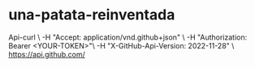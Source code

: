 # una-patata-reinventada
Api-curl \   -H "Accept: application/vnd.github+json" \   -H "Authorization: Bearer &lt;YOUR-TOKEN>"\   -H "X-GitHub-Api-Version: 2022-11-28" \   https://api.github.com/
